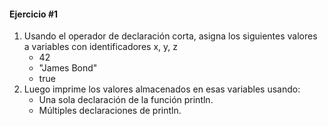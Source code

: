 #### Ejercicio #1

1. Usando el operador de declaración corta, asigna los siguientes valores a variables con identificadores x, y, z
    * 42
    * "James Bond"
    * true
2. Luego imprime los valores almacenados en esas variables usando:
    * Una sola declaración de la función println.
    * Múltiples declaraciones de println.